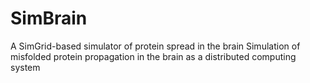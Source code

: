 # SimBrain
A SimGrid-based simulator of protein spread in the brain
Simulation of misfolded protein propagation in the brain as a 
distributed computing system
